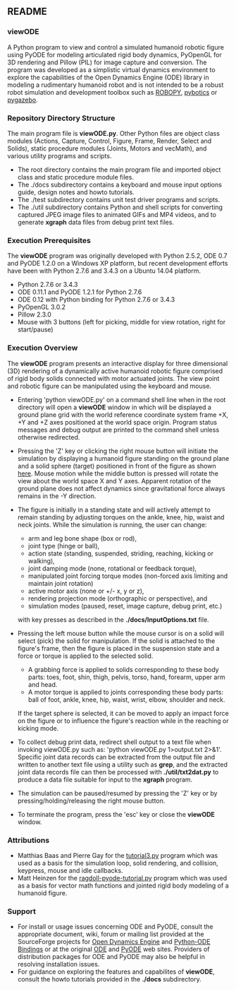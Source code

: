 ## README ##

### viewODE ###
 
A Python program to view and control a simulated humanoid robotic figure using PyODE for modeling articulated rigid body dynamics, PyOpenGL for 3D rendering and Pillow (PIL) for image capture and conversion. The program was developed as a simplistic virtual dynamics environment to explore the capabilities of the Open Dynamics Engine (ODE) library in modeling a rudimentary humanoid robot and is not intended to be a robust robot simulation and development toolbox such as [ROBOPY](https://github.com/adityadua24/robopy), [pybotics](https://github.com/nnadeau/pybotics) or [pygazebo](https://github.com/jpieper/pygazebo/).

### Repository Directory Structure ###

The main program file is **viewODE.py**. Other Python files are object class modules (Actions, Capture, Control, Figure, Frame, Render, Select and Solids), static procedure modules (Joints, Motors and vecMath), and various utility programs and scripts.

* The root directory contains the main program file and imported object class and static procedure module files.
* The ./docs subdirectory contains a keyboard and mouse input options guide, design notes and howto tutorials.
* The ./test subdirectory contains unit test driver programs and scripts.
* The ./util subdirectory contains Python and shell scripts for converting captured JPEG image files to animated GIFs and MP4 videos, and to generate **xgraph** data files from debug print text files.

### Execution Prerequisites ###

The **viewODE** program was originally developed with Python 2.5.2, ODE 0.7 and PyODE 1.2.0 on a Windows XP platform, but recent development efforts have been with Python 2.7.6 and 3.4.3 on a Ubuntu 14.04 platform.

* Python 2.7.6 or 3.4.3
* ODE 0.11.1 and PyODE 1.2.1 for Python 2.7.6
* ODE 0.12 with Python binding for Python 2.7.6 or 3.4.3
* PyOpenGL 3.0.2
* Pillow 2.3.0
* Mouse with 3 buttons (left for picking, middle for view rotation, right for start/pause)

### Execution Overview ###

The **viewODE** program presents an interactive display for three dimensional (3D) rendering of a dynamically active humanoid robotic figure comprised of rigid body solids connected with motor actuated joints. The view point and robotic figure can be manipulated using the keyboard and mouse.

* Entering 'python viewODE.py' on a command shell line when in the root directory will open a **viewODE** window in which will be displayed a ground plane grid with the world reference coordinate system frame +X, +Y and +Z axes positioned at the world space origin. Program status messages and debug output are printed to the command shell unless otherwise redirected.
* Pressing the 'Z' key or clicking the right mouse button will initiate the simulation by displaying a humanoid figure standing on the ground plane and a solid sphere (target) positioned in front of the figure as shown [here](./docs/start_image.png). Mouse motion while the middle button is pressed will rotate the view about the world space X and Y axes. Apparent rotation of the ground plane does not affect dynamics since gravitational force always remains in the -Y direction.
* The figure is initially in a standing state and will actively attempt to remain standing by adjusting torques on the ankle, knee, hip, waist and neck joints. While the simulation is running, the user can change:
    * arm and leg bone shape (box or rod), 
    * joint type (hinge or ball),
    * action state (standing, suspended, striding, reaching, kicking or walking),
    * joint damping mode (none, rotational or feedback torque),
    * manipulated joint forcing torque modes (non-forced axis limiting and maintain joint rotation)
    * active motor axis (none or +/- x, y or z),
    * rendering projection mode (orthographic or perspective), and
    * simulation modes (paused, reset, image capture, debug print, etc.)
    
  with key presses as described in the **./docs/InputOptions.txt** file.
* Pressing the left mouse button while the mouse cursor is on a solid will select (pick) the solid for manipulation. If the solid is attached to the figure's frame, then the figure is placed in the suspension state and a force or torque is applied to the selected solid.
    * A grabbing force is applied to solids corresponding to these body parts: toes, foot, shin, thigh, pelvis, torso, hand, forearm, upper arm and head.
    * A motor torque is applied to joints corresponding these body parts: ball of foot, ankle, knee, hip, waist, wrist, elbow, shoulder and neck.

  If the target sphere is selected, it can be moved to apply an impact force on the figure or to influence the figure's reaction while in the reaching or kicking mode.
* To collect debug print data, redirect shell output to a text file when invoking viewODE.py such as: 'python viewODE.py 1>output.txt 2>&1'. Specific joint data records can be extracted from the output file and written to another text file using a utility such as **grep**, and the extracted joint data records file can then be processed with **./util/txt2dat.py** to produce a data file suitable for input to the **xgraph** program.
* The simulation can be paused/resumed by pressing the 'Z' key or by pressing/holding/releasing the right mouse button.
* To terminate the program, press the 'esc' key or close the **viewODE** window.

### Attributions ###

* Matthias Baas and Pierre Gay for the [tutorial3.py](https://sourceforge.net/projects/pyode/) program which was used as a basis for the simulation loop, solid rendering, and collision, keypress, mouse and idle callbacks.
* Matt Heinzen for the [ragdoll-pyode-tutorial.py](http://monsterden.net/software/ragdoll-pyode-tutorial) program which was used as a basis for vector math functions and jointed rigid body modeling of a humanoid figure.

### Support ###

* For install or usage issues concerning ODE and PyODE, consult the appropriate document, wiki, forum or mailing list provided at the SourceForge projects for [Open Dynamics Engine](https://sourceforge.net/projects/opende/) and [Python-ODE Bindings](https://sourceforge.net/projects/pyode/) or at the original [ODE](http://ode.org/) and [PyODE](http://pyode.sourceforge.net/) web sites. Providers of distribution packages for ODE and PyODE may also be helpful in resolving installation issues.
* For guidance on exploring the features and capabilites of **viewODE**, consult the howto tutorials provided in the **./docs** subdirectory.